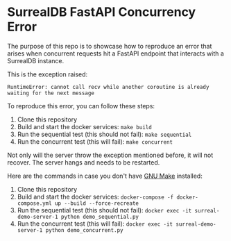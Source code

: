 # SurrealDB FastAPI Concurrency Error

The purpose of this repo is to showcase how to reproduce an error that arises when concurrent requests hit a FastAPI endpoint that interacts with a SurrealDB instance.

This is the exception raised:

```
RuntimeError: cannot call recv while another coroutine is already waiting for the next message
```

To reproduce this error, you can follow these steps:

1. Clone this repository
1. Build and start the docker services: `make build`
1. Run the sequential test (this should not fail): `make sequential`
1. Run the concurrent test (this will fail): `make concurrent`

Not only will the server throw the exception mentioned before, it will not recover. The server hangs and needs to be restarted.

Here are the commands in case you don't have [GNU Make](https://www.gnu.org/software/make/) installed:

1. Clone this repository
1. Build and start the docker services: `docker-compose -f docker-compose.yml up --build --force-recreate`
1. Run the sequential test (this should not fail): `docker exec -it surreal-demo-server-1 python demo_sequential.py`
1. Run the concurrent test (this will fail): `docker exec -it surreal-demo-server-1 python demo_concurrent.py`

